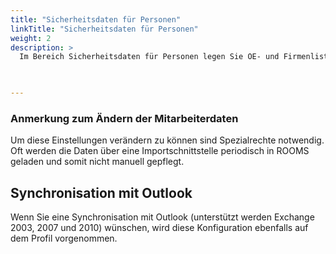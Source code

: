 ```yaml
---
title: "Sicherheitsdaten für Personen"
linkTitle: "Sicherheitsdaten für Personen"
weight: 2
description: >
  Im Bereich Sicherheitsdaten für Personen legen Sie OE- und Firmenlisten, Benutzergruppen und Mitarbeiter-Rollen an und fest. 
 


---
```


### Anmerkung zum Ändern der Mitarbeiterdaten 
Um diese Einstellungen verändern zu können sind Spezialrechte notwendig. Oft werden die Daten über eine Importschnittstelle periodisch in ROOMS geladen und somit nicht manuell gepflegt.


## Synchronisation mit Outlook 
 Wenn Sie eine Synchronisation mit Outlook (unterstützt werden Exchange 2003, 2007 und 2010) wünschen, wird diese Konfiguration ebenfalls auf dem Profil vorgenommen.


